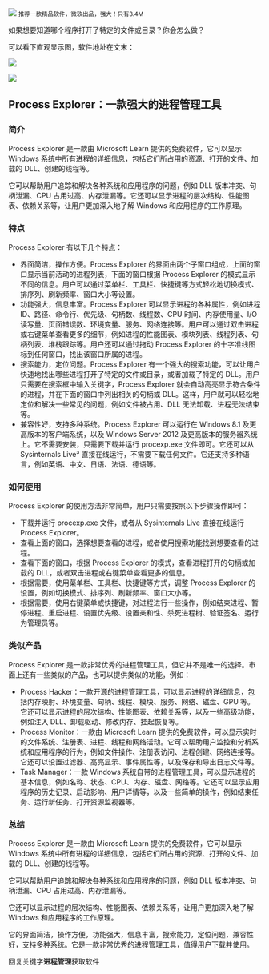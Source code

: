 <img src="/assets/image/240114-微软出品-1.png" style="max-width: 70%; height: auto;">
<small>推荐一款精品软件，微软出品，强大！只有3.4M</small>


如果想要知道哪个程序打开了特定的文件或目录？你会怎么做？

可以看下直观显示图，软件地址在文末：

![](/assets/image/240114-微软出品-1.png)

![](/assets/image/240114-微软出品-2.png)

## Process Explorer：一款强大的进程管理工具

### 简介

Process Explorer 是一款由 Microsoft Learn 提供的免费软件，它可以显示 Windows 系统中所有进程的详细信息，包括它们所占用的资源、打开的文件、加载的 DLL、创建的线程等。

它可以帮助用户追踪和解决各种系统和应用程序的问题，例如 DLL 版本冲突、句柄泄漏、CPU 占用过高、内存泄漏等。它还可以显示进程的层次结构、性能图表、依赖关系等，让用户更加深入地了解 Windows 和应用程序的工作原理。

### 特点

Process Explorer 有以下几个特点：

- 界面简洁，操作方便。Process Explorer 的界面由两个子窗口组成，上面的窗口显示当前活动的进程列表，下面的窗口根据 Process Explorer 的模式显示不同的信息。用户可以通过菜单栏、工具栏、快捷键等方式轻松地切换模式、排序列、刷新频率、窗口大小等设置。
- 功能强大，信息丰富。Process Explorer 可以显示进程的各种属性，例如进程 ID、路径、命令行、优先级、句柄数、线程数、CPU 时间、内存使用量、I/O 读写量、页面错误数、环境变量、服务、网络连接等。用户可以通过双击进程或右键菜单查看更多的细节，例如进程的性能图表、模块列表、线程列表、句柄列表、堆栈跟踪等。用户还可以通过拖动 Process Explorer 的十字准线图标到任何窗口，找出该窗口所属的进程。
- 搜索能力，定位问题。Process Explorer 有一个强大的搜索功能，可以让用户快速地找出哪些进程打开了特定的文件或目录，或者加载了特定的 DLL。用户只需要在搜索框中输入关键字，Process Explorer 就会自动高亮显示符合条件的进程，并在下面的窗口中列出相关的句柄或 DLL。这样，用户就可以轻松地定位和解决一些常见的问题，例如文件被占用、DLL 无法卸载、进程无法结束等。
- 兼容性好，支持多种系统。Process Explorer 可以运行在 Windows 8.1 及更高版本的客户端系统，以及 Windows Server 2012 及更高版本的服务器系统上。它不需要安装，只需要下载并运行 procexp.exe 文件即可。它还可以从 Sysinternals Live³ 直接在线运行，不需要下载任何文件。它还支持多种语言，例如英语、中文、日语、法语、德语等。

### 如何使用

Process Explorer 的使用方法非常简单，用户只需要按照以下步骤操作即可：

- 下载并运行 procexp.exe 文件，或者从 Sysinternals Live 直接在线运行 Process Explorer。
- 查看上面的窗口，选择想要查看的进程，或者使用搜索功能找到想要查看的进程。
- 查看下面的窗口，根据 Process Explorer 的模式，查看进程打开的句柄或加载的 DLL，或者双击进程或右键菜单查看更多的信息。
- 根据需要，使用菜单栏、工具栏、快捷键等方式，调整 Process Explorer 的设置，例如切换模式、排序列、刷新频率、窗口大小等。
- 根据需要，使用右键菜单或快捷键，对进程进行一些操作，例如结束进程、暂停进程、重启进程、设置优先级、设置亲和性、杀死进程树、验证签名、运行为管理员等。

### 类似产品

Process Explorer 是一款非常优秀的进程管理工具，但它并不是唯一的选择。市面上还有一些类似的产品，也可以提供类似的功能，例如：

- Process Hacker：一款开源的进程管理工具，可以显示进程的详细信息，包括内存映射、环境变量、句柄、线程、模块、服务、网络、磁盘、GPU 等。它还可以显示进程的层次结构、性能图表、依赖关系等，以及一些高级功能，例如注入 DLL、卸载驱动、修改内存、挂起恢复等。
- Process Monitor：一款由 Microsoft Learn 提供的免费软件，可以显示实时的文件系统、注册表、进程、线程和网络活动。它可以帮助用户监控和分析系统和应用程序的行为，例如文件操作、注册表访问、进程创建、网络连接等。它还可以设置过滤器、高亮显示、事件属性等，以及保存和导出日志文件等。
- Task Manager：一款 Windows 系统自带的进程管理工具，可以显示进程的基本信息，例如名称、状态、CPU、内存、磁盘、网络等。它还可以显示应用程序的历史记录、启动影响、用户详情等，以及一些简单的操作，例如结束任务、运行新任务、打开资源监视器等。

### 总结

Process Explorer 是一款由 Microsoft Learn 提供的免费软件，它可以显示 Windows 系统中所有进程的详细信息，包括它们所占用的资源、打开的文件、加载的 DLL、创建的线程等。

它可以帮助用户追踪和解决各种系统和应用程序的问题，例如 DLL 版本冲突、句柄泄漏、CPU 占用过高、内存泄漏等。

它还可以显示进程的层次结构、性能图表、依赖关系等，让用户更加深入地了解 Windows 和应用程序的工作原理。

它的界面简洁，操作方便，功能强大，信息丰富，搜索能力，定位问题，兼容性好，支持多种系统。它是一款非常优秀的进程管理工具，值得用户下载并使用。



回复关键字**进程管理**获取软件
